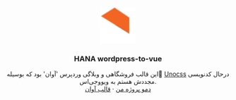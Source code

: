 <div id="top"></div>
<!--
*** Thanks for checking out the Best-README-Template. If you have a suggestion
*** Don't forget to give the project a star!
-->

<br />
<div align="center">
  <a href="https://theme45.mywebzi.ir/">
    <img src="./src/assets/logo.png" alt="Logo" width="80" height="80">
  </a>

  <h3 align="center">HANA wordpress-to-vue</h3>

  <p align="center">
   این قالب فروشگاهی و وبلاگی وردپرس 'آوان' بود که بوسیله 
    <a href="https://uno.antfu.me/">ٔUnocss</a>
    درحال کدنویسی مجددش هستم به ویوو‌جی‌اس.
    <br />
    <a href="#">دمو پروژه من</a>
    ·
    <a href="#">قالب آوان</a>
  </p>
  </p>
  
  <br />

<!-- ![js to vue](./src/assets/images/screen.png) -->

</div>
